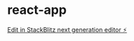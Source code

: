 # react-app

[Edit in StackBlitz next generation editor ⚡️](https://stackblitz.com/~/github.com/sharvarilimbkar/react-app)